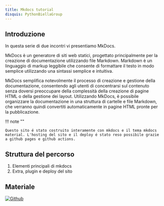 ```yaml
---
title: Mkdocs tutorial
disquis: PythonBiellaGroup
---
```


## Introduzione

In questa serie di due incontri vi presentiamo MkDocs.

MkDocs è un generatore di siti web statici, progettato principalmente per la creazione di documentazione utilizzando file Markdown. Markdown è un linguaggio di markup leggibile che consente di formattare il testo in modo semplice utilizzando una sintassi semplice e intuitiva.

MkDocs semplifica notevolmente il processo di creazione e gestione della documentazione, consentendo agli utenti di concentrarsi sul contenuto senza doversi preoccupare della complessità della creazione di pagine HTML o della gestione dei layout. Utilizzando MkDocs, è possibile organizzare la documentazione in una struttura di cartelle e file Markdown, che verranno quindi convertiti automaticamente in pagine HTML pronte per la pubblicazione.

!!! note ""

    Questo sito é stato costruito interamente con mkdocs e il tema mkdocs material. L'hosting del sito e il deploy é stato reso possibile grazie a github pages e github actions.

## Struttura del percorso

1. Elementi principali di mkdocs
2. Extra, plugin e deploy del sito

## Materiale

[![Github](https://img.shields.io/badge/GitHub-181717.svg?style=for-the-badge&logo=GitHub&logoColor=white)](https://github.com/PythonBiellaGroup/mkdocs-tutorial)

